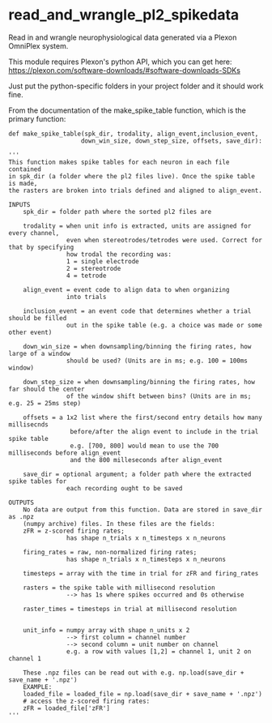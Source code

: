 # read_and_wrangle_pl2_spikedata
Read in and wrangle neurophysiological data generated via a Plexon OmniPlex system.

This module requires Plexon's python API, which you can get here:
https://plexon.com/software-downloads/#software-downloads-SDKs

Just put the python-specific folders in your project folder and it should work fine. 

From the documentation of the make_spike_table function, which is the primary function:

```
def make_spike_table(spk_dir, trodality, align_event,inclusion_event, 
                    down_win_size, down_step_size, offsets, save_dir):
```
                    
    '''
    This function makes spike tables for each neuron in each file contained
    in spk_dir (a folder where the pl2 files live). Once the spike table is made, 
    the rasters are broken into trials defined and aligned to align_event. 

    INPUTS
        spk_dir = folder path where the sorted pl2 files are

        trodality = when unit info is extracted, units are assigned for every channel, 
                    even when stereotrodes/tetrodes were used. Correct for that by specifying
                    how trodal the recording was:
                    1 = single electrode
                    2 = stereotrode
                    4 = tetrode

        align_event = event code to align data to when organizing 
                    into trials

        inclusion_event = an event code that determines whether a trial should be filled
                    out in the spike table (e.g. a choice was made or some other event)

        down_win_size = when downsampling/binning the firing rates, how large of a window 
                    should be used? (Units are in ms; e.g. 100 = 100ms window)

        down_step_size = when downsampling/binning the firing rates, how far should the center
                    of the window shift between bins? (Units are in ms; e.g. 25 = 25ms step)

        offsets = a 1x2 list where the first/second entry details how many millisecnds
                     before/after the align event to include in the trial spike table
                     e.g. [700, 800] would mean to use the 700 milliseconds before align_event
                     and the 800 milleseconds after align_event

        save_dir = optional argument; a folder path where the extracted spike tables for 
                    each recording ought to be saved

    OUTPUTS
        No data are output from this function. Data are stored in save_dir as .npz
        (numpy archive) files. In these files are the fields:
        zFR = z-scored firing rates; 
                    has shape n_trials x n_timesteps x n_neurons

        firing_rates = raw, non-normalized firing rates; 
                    has shape n_trials x n_timesteps x n_neurons

        timesteps = array with the time in trial for zFR and firing_rates

        rasters = the spike table with millisecond resolution 
                    --> has 1s where spikes occurred and 0s otherwise

        raster_times = timesteps in trial at millisecond resolution
        
        
        unit_info = numpy array with shape n_units x 2
                    --> first column = channel number
                    --> second column = unit number on channel
                    e.g. a row with values [1,2] = channel 1, unit 2 on channel 1

        These .npz files can be read out with e.g. np.load(save_dir + save_name + '.npz')
        EXAMPLE:
        loaded_file = loaded_file = np.load(save_dir + save_name + '.npz')
        # access the z-scored firing rates:
        zFR = loaded_file['zFR']
    '''



